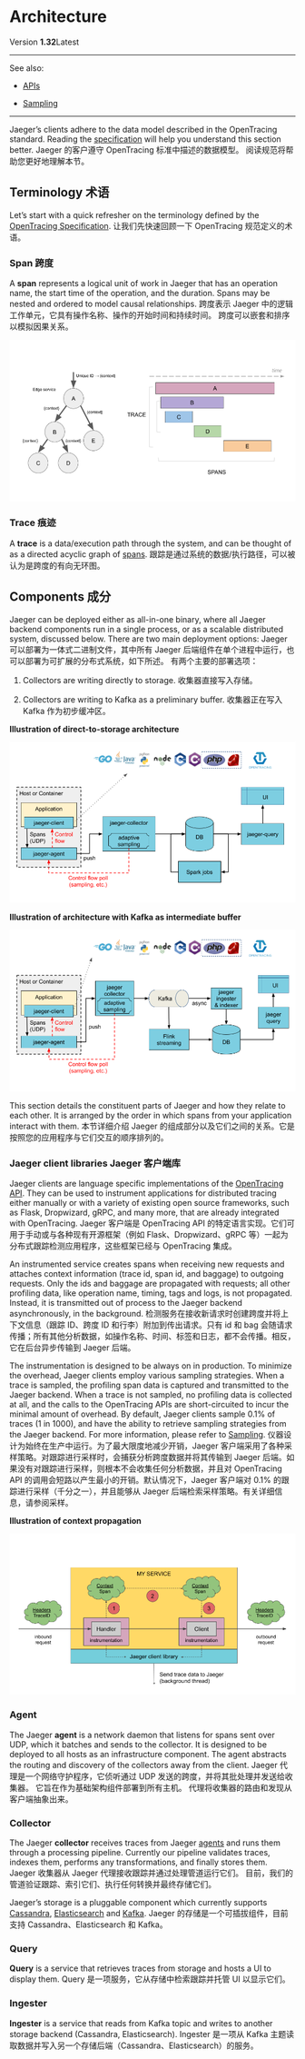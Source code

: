 # Architecture

Version **1.32**Latest

------

See also:

- [APIs](https://www.jaegertracing.io/docs/1.32/apis/)

- [Sampling](https://www.jaegertracing.io/docs/1.32/sampling/)

------

Jaeger’s clients adhere to the data model described in the OpenTracing standard. Reading the [specification](https://github.com/opentracing/specification/blob/master/specification.md) will help you understand this section better.  Jaeger 的客户遵守 OpenTracing 标准中描述的数据模型。 阅读规范将帮助您更好地理解本节。

## Terminology  术语

Let’s start with a quick refresher on the terminology defined by the [OpenTracing Specification](https://github.com/opentracing/specification/blob/master/specification.md).  让我们先快速回顾一下 OpenTracing 规范定义的术语。

### Span  跨度

A **span** represents a logical unit of work in Jaeger that has an operation name, the start time of the operation, and the duration. Spans may be nested and ordered to model causal relationships.  跨度表示 Jaeger 中的逻辑工作单元，它具有操作名称、操作的开始时间和持续时间。 跨度可以嵌套和排序以模拟因果关系。

![](./images/spans-traces.png)

### Trace  痕迹

A **trace** is a data/execution path through the system, and can be thought of as a directed acyclic graph of [spans](https://www.jaegertracing.io/docs/1.32/architecture#span).  跟踪是通过系统的数据/执行路径，可以被认为是跨度的有向无环图。

## Components  成分

Jaeger can be deployed either as all-in-one binary, where all Jaeger backend components run in a single process, or as a scalable distributed system, discussed below. There are two main deployment options:  Jaeger 可以部署为一体式二进制文件，其中所有 Jaeger 后端组件在单个进程中运行，也可以部署为可扩展的分布式系统，如下所述。 有两个主要的部署选项：

1. Collectors are writing directly to storage.  收集器直接写入存储。

2. Collectors are writing to Kafka as a preliminary buffer.  收集器正在写入 Kafka 作为初步缓冲区。

**Illustration of direct-to-storage architecture**

![](./images/architecture-v1.png)

**Illustration of architecture with Kafka as intermediate buffer**

![](./images/architecture-v2.png)

This section details the constituent parts of Jaeger and how they relate to each other. It is arranged by the order in which spans from your application interact with them.  本节详细介绍 Jaeger 的组成部分以及它们之间的关系。它是按照您的应用程序与它们交互的顺序排列的。

### Jaeger client libraries  Jaeger 客户端库

Jaeger clients are language specific implementations of the [OpenTracing API](https://opentracing.io/). They can be used to instrument applications for distributed tracing either manually or with a variety of existing open source frameworks, such as Flask, Dropwizard, gRPC, and many more, that are already integrated with OpenTracing.  Jaeger 客户端是 OpenTracing API 的特定语言实现。它们可用于手动或与各种现有开源框架（例如 Flask、Dropwizard、gRPC 等）一起为分布式跟踪检测应用程序，这些框架已经与 OpenTracing 集成。

An instrumented service creates spans when receiving new requests and attaches context information (trace id, span id, and baggage) to outgoing requests. Only the ids and baggage are propagated with requests; all other profiling data, like operation name, timing, tags and logs, is not propagated. Instead, it is transmitted out of process to the Jaeger backend asynchronously, in the background.  检测服务在接收新请求时创建跨度并将上下文信息（跟踪 ID、跨度 ID 和行李）附加到传出请求。只有 id 和 bag 会随请求传播；所有其他分析数据，如操作名称、时间、标签和日志，都不会传播。相反，它在后台异步传输到 Jaeger 后端。

The instrumentation is designed to be always on in production. To minimize the overhead, Jaeger clients employ various sampling strategies. When a trace is sampled, the profiling span data is captured and transmitted to the Jaeger backend. When a trace is not sampled, no profiling data is collected at all, and the calls to the OpenTracing APIs are short-circuited to incur the minimal amount of overhead. By default, Jaeger clients sample 0.1% of traces (1 in 1000), and have the ability to retrieve sampling strategies from the Jaeger backend. For more information, please refer to [Sampling](https://www.jaegertracing.io/docs/1.32/sampling/).  仪器设计为始终在生产中运行。为了最大限度地减少开销，Jaeger 客户端采用了各种采样策略。对跟踪进行采样时，会捕获分析跨度数据并将其传输到 Jaeger 后端。如果没有对跟踪进行采样，则根本不会收集任何分析数据，并且对 OpenTracing API 的调用会短路以产生最小的开销。默认情况下，Jaeger 客户端对 0.1% 的跟踪进行采样（千分之一），并且能够从 Jaeger 后端检索采样策略。有关详细信息，请参阅采样。

**Illustration of context propagation**

![](./images/context-prop.png)

### Agent

The Jaeger **agent** is a network daemon that listens for spans sent over UDP, which it batches and sends to the collector. It is designed to be deployed to all hosts as an infrastructure component. The agent abstracts the routing and discovery of the collectors away from the client.  Jaeger 代理是一个网络守护程序，它侦听通过 UDP 发送的跨度，并将其批处理并发送给收集器。 它旨在作为基础架构组件部署到所有主机。 代理将收集器的路由和发现从客户端抽象出来。

### Collector

The Jaeger **collector** receives traces from Jaeger [agents](https://www.jaegertracing.io/docs/1.32/architecture#agent) and runs them through a processing pipeline. Currently our pipeline validates traces, indexes them, performs any transformations, and finally stores them.  Jaeger 收集器从 Jaeger 代理接收跟踪并通过处理管道运行它们。 目前，我们的管道验证跟踪、索引它们、执行任何转换并最终存储它们。

Jaeger’s storage is a pluggable component which currently supports [Cassandra](https://www.jaegertracing.io/docs/1.32/deployment#cassandra), [Elasticsearch](https://www.jaegertracing.io/docs/1.32/deployment#elasticsearch) and [Kafka](https://www.jaegertracing.io/docs/1.32/deployment#kafka).  Jaeger 的存储是一个可插拔组件，目前支持 Cassandra、Elasticsearch 和 Kafka。

### Query

**Query** is a service that retrieves traces from storage and hosts a UI to display them.  Query 是一项服务，它从存储中检索跟踪并托管 UI 以显示它们。

### Ingester

**Ingester** is a service that reads from Kafka topic and writes to another storage backend (Cassandra, Elasticsearch).  Ingester 是一项从 Kafka 主题读取数据并写入另一个存储后端（Cassandra、Elasticsearch）的服务。
